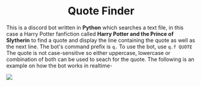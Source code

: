 <h1 align="center">Quote Finder</h1>

This is a discord bot written in **Python** which searches a text file, in this case a Harry Potter fanfiction called **Harry Potter and the Prince of Slytherin** to find a quote and display the line containing the quote as well as the next line.
The bot's command prefix is `q.`
To use the bot, use `q.f QUOTE`
The quote is not case-sensitive so either uppercase, lowercase or combination of both can be used to seach for the quote.
The following is an example on how the bot works in realtime-

![](https://raw.githubusercontent.com/Roguedev1/Quote-Finder/main/Images/bot_output.gif)

